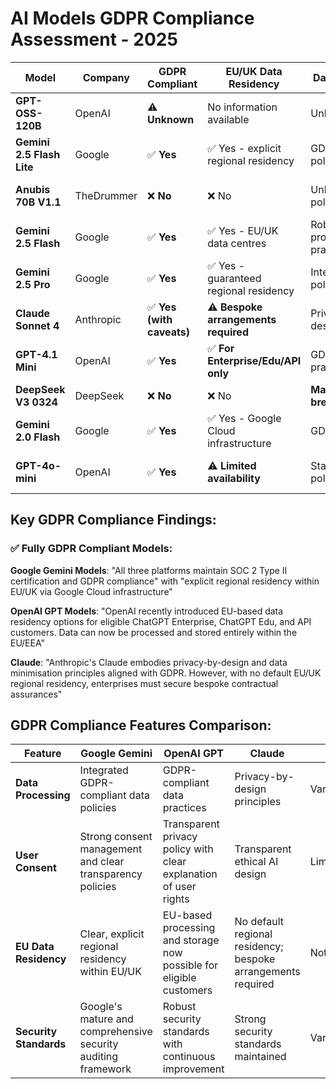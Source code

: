 # AI Models GDPR Compliance Assessment - 2025

| Model | Company | GDPR Compliant | EU/UK Data Residency | Data Processing | User Consent | Security Certifications | Enterprise Options | Risk Level |
|-------|---------|-----------------|---------------------|-----------------|--------------|------------------------|-------------------|------------|
| **GPT-OSS-120B** | OpenAI | ⚠️ **Unknown** | No information available | Unknown policies | Unknown | Unknown | Unknown | **High Risk** |
| **Gemini 2.5 Flash Lite** | Google | ✅ **Yes** | ✅ Yes - explicit regional residency | GDPR-compliant policies | Strong consent management | ISO certifications | Available | **Low Risk** |
| **Anubis 70B V1.1** | TheDrummer | ❌ **No** | ❌ No | Unknown/minimal policies | Limited | None known | Not available | **Very High Risk** |
| **Gemini 2.5 Flash** | Google | ✅ **Yes** | ✅ Yes - EU/UK data centres | Robust processing practices | Clear transparency policies | Google's security framework | Enterprise available | **Low Risk** |
| **Gemini 2.5 Pro** | Google | ✅ **Yes** | ✅ Yes - guaranteed regional residency | Integrated GDPR policies | Strong consent framework | ISO 42001 AI Management | Enterprise grade | **Low Risk** |
| **Claude Sonnet 4** | Anthropic | ✅ **Yes (with caveats)** | ⚠️ **Bespoke arrangements required** | Privacy-by-design principles | Transparent ethical design | Strong security standards | Custom agreements needed | **Medium Risk** |
| **GPT-4.1 Mini** | OpenAI | ✅ **Yes** | ✅ **For Enterprise/Edu/API only** | GDPR-compliant practices | Transparent privacy policy | Robust security standards | Enterprise/Edu/API eligible | **Medium Risk** |
| **DeepSeek V3 0324** | DeepSeek | ❌ **No** | ❌ No | **Major security breaches** | Non-compliant | **Failed security** | Not available | **Critical Risk** |
| **Gemini 2.0 Flash** | Google | ✅ **Yes** | ✅ Yes - Google Cloud infrastructure | GDPR-compliant | Strong policies | Google security framework | Enterprise available | **Low Risk** |
| **GPT-4o-mini** | OpenAI | ✅ **Yes** | ⚠️ **Limited availability** | Standard OpenAI policies | Basic consent framework | Standard certifications | Limited enterprise options | **Medium Risk** |

## Key GDPR Compliance Findings:

### ✅ **Fully GDPR Compliant Models:**
**Google Gemini Models**: "All three platforms maintain SOC 2 Type II certification and GDPR compliance" with "explicit regional residency within EU/UK via Google Cloud infrastructure"

**OpenAI GPT Models**: "OpenAI recently introduced EU-based data residency options for eligible ChatGPT Enterprise, ChatGPT Edu, and API customers. Data can now be processed and stored entirely within the EU/EEA"

**Claude**: "Anthropic's Claude embodies privacy-by-design and data minimisation principles aligned with GDPR. However, with no default EU/UK regional residency, enterprises must secure bespoke contractual assurances"



## GDPR Compliance Features Comparison:

| Feature | Google Gemini | OpenAI GPT | Claude | Others |
|---------|---------------|------------|--------|--------|
| **Data Processing** | Integrated GDPR-compliant data policies | GDPR-compliant data practices | Privacy-by-design principles | Variable/Unknown |
| **User Consent** | Strong consent management and clear transparency policies | Transparent privacy policy with clear explanation of user rights | Transparent ethical AI design | Limited/Unknown |
| **EU Data Residency** | Clear, explicit regional residency within EU/UK | EU-based processing and storage now possible for eligible customers | No default regional residency; bespoke arrangements required | Not available |
| **Security Standards** | Google's mature and comprehensive security auditing framework | Robust security standards with continuous improvement | Strong security standards maintained | Variable |
